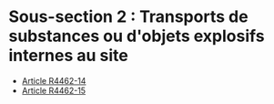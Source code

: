 # Sous-section 2 : Transports de substances ou d'objets explosifs internes au site

* [Article R4462-14](./LEGIARTI000028140533.md)
* [Article R4462-15](./LEGIARTI000028140541.md)
